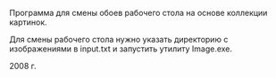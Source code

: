 Программа для смены обоев рабочего стола на основе коллекции картинок.

Для смены рабочего стола нужно указать директорию с изображениями в input.txt и запустить утилиту Image.exe.

2008 г.